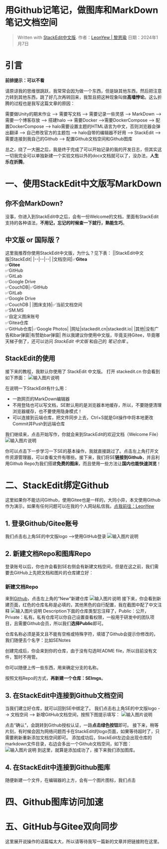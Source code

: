 # 用Github记笔记，做图库和MarkDown笔记文档空间
> Written with [StackEdit中文版](https://stackedit.cn/).
> 作者：[LeonYew | 黎恩瑜](http://leonyew.fun)
> 日期：2024年1月7日

# 引言
**前排提示：可以不看**

请原谅我的思维很跳跃，我常常会因为做一个东西，但是缺其他东西，然后把注意力转到其他东西，跳了好几次再转回来，我暂且把这种现象叫做**高墙悖论**。这么折腾的过程也是我写这篇文章的原因：

需要做Unity的期末作业 --> 需要写文档 --> 需要记录一些灵感 --> MarkDown --> 需要一个博客存放 --> 搭建halo --> 需要Docker -->需要DockerCompose --> 配置DockerCompose --> halo需要设置主题的HTML语言为中文，否则浏览器会弹出翻译 --> 自己修改官方的主题包 --> halo自带的编辑器不好用 --> StackEdit --> 需要连接到我自己的Github --> 配置Github文档空间和Github图库

总之，绕了一大圈之后，我是终于完成了可以开始记录的我的开发日志，但其实这一切我完全可以单独新建一个实验文档以外的docx文档就可以了，没办法，**人生乐在折腾**。
# 一、使用StackEdit中文版写MarkDown
## 你不会MarkDown?
没事，你进入到StackEdit中之后，会有一份Welcome的文档，里面有StackEdit支持的各种语法，**不用记，忘记的时候查一下就行，熟能生巧**。
## 中文版 or 国际版？
这里我推荐你使用StackEdit中文版，为什么？见下表：
||StackEdit中文版|StackEdit|
|--|--|--|
|文档空间|✅**Gitea** <br>✅**Gitee** <br>✅GitHub <br>✅GitLab <br>✅Google Drive <br>✅CouchDB|✅GitHub <br>✅GitLab <br>✅Google Drive <br>✅CouchDB |
|图床支持|✅当前文档空间<br> ✅SM.MS <br> ✅自定义图床账号<br> ✅Gitea仓库<br> ✅GitHub仓库|✅Google Photos|
|网址|stackedit.cn|stackedit.io|
|其他|没有广告和bar弹窗|有赞助bar弹窗|
所以我建议你使用中文版，毕竟支持Gitee，毕竟哪天梯子倒了，还可以访问 *StackEdit 中文版* 和自己的 *笔记仓库* 。
## StackEdit的使用
接下来的教程，我默认你使用了 StackEdit 中文版。
打开 stackedit.cn 你会看到如下界面：
![输入图片说明](https://raw.githubusercontent.com/LeonYew-SWPU/FileTem/main/imgs/2024-01-07/6PaJoOKpDcEYOC03.png)

在说明一下StackEdit有什么用：
- 一款网页的MarkDown编辑器
- 不用登陆也可以写文档，SE默认用的是浏览器本地缓存，所以，不要随便清理浏览器缓存，也不要使用隐身模式！
- 可以连接到云端仓库，把文件同步上去，Ctrl+S就是Git操作中将本地更改Commit并Push到远端仓库

我们继续来，点击开始写作，你就会来到StackEdit的欢迎文档（Welcome File）
![输入图片说明](https://raw.githubusercontent.com/LeonYew-SWPU/FileTem/main/imgs/2024-01-07/q2Xhb5XeZmUPL5IL.png)

你可以点击下一步学习一下SE的基本操作，我就直接跳过了。点击左上角打开文件资源管理器，可以查看文件有哪些。接下来，我们将SE**链接到Github**，并且利用Github Repo为我们搭建**免费的图床**，而且使用一些方法让**国内也能快速浏览**！

# 二、StackEdit绑定Github
这里如果你不能访问Github，使用Gitee也是一样的，大同小异，本文使用Github作为演示，如果有任何问题可以在我的个人网站私信我。[点我前往：LeonYew](http://leonyew.fun)
## 1. 登录Github/Gitee账号
我们点击右上角SE的中文版logo -->使用GitHub登录
![输入图片说明](https://raw.githubusercontent.com/LeonYew-SWPU/FileTem/main/imgs/2024-01-07/kTRMXFuYi2raxeQv.png)
## 2. 新建文档Repo和图库Repo
登录账号以后，你也许会看到SE右侧会有新建文档空间，但是在这之前，我们需要去GitHub上先把文档和图片的仓库建立好：
### 新建文档Repo
来到[Github](https://github.com/)，点击左上角的“New”新建仓库
![输入图片说明](https://raw.githubusercontent.com/LeonYew-SWPU/FileTem/main/imgs/2024-01-07/vnDZDs6mYeoiek21.png)
接下来，你会看到新建页面，红色的仓库名称是必填的，其他黑色的自行配置，我在截图中配了中文注释
![输入图片说明](https://raw.githubusercontent.com/LeonYew-SWPU/FileTem/main/imgs/2024-01-07/mipRoAOlAIO5S4Xq.png)
Description下面的仓库类型忘注释了，Public：公开，Private：私有。私有仓库可以你自己设置查看权限，一般用于研发中的团队项目，且需要Github会员，所以我们**选择Public**即可。

仓库名称必须是英文且不能有空格或特殊字符，填错了Github会提示你修改的，我们随便去个名字：比如SENotes

创建完成后，你会来到你的仓库，由于没有勾选README file，所以目前没有文件，暂时不用管。

你可以随便上传一些东西，用来确定分支的名称。

按照文档Repo的方式，**再新建一个仓库：SEImgs**。
## 3. 在StackEdit中连接到Github文档空间
当我们建立好仓库，就可以回到SE中绑定了。
我们点击右上角SE的中文版logo --> 文档空间 --> 新增GitHub文档空间，按照下图提示填写：
![输入图片说明](https://raw.githubusercontent.com/LeonYew-SWPU/FileTem/main/imgs/2024-01-07/TlE1HalJ67fmMDmY.png)

点击“确认”，会跳转到Github授权认证，一路**点击绿色按钮**即可。
接下来，稍等片刻，有时候会因为网络问题而卡在StackEdit的logo页面，如果等待超时了，只需要刷新重新添加文档空间即可。
添加成功后，StackEdit左边会出现仓库的markdown文件目录，右边会多出一个Github文档空间，如下图：
![输入图片说明](https://raw.githubusercontent.com/LeonYew-SWPU/FileTem/main/imgs/2024-01-07/stiJj8ZAVVLrjisE.png)
到这里，就算是添加成功了，接下来我们添加图库。

## 4. 在StackEdit中连接到Github图库
随便新建一个文件，在编辑器的上方，会有一个图片图标，我们点击

# 四、Github图库访问加速
# 五、GitHub与Gitee双向同步
这里展开说操作的话篇幅太大，所以请等待我写一篇新的文章并把链接附在这里。
<!--stackedit_data:
eyJoaXN0b3J5IjpbLTIwNTk4NDU3MTVdfQ==
-->